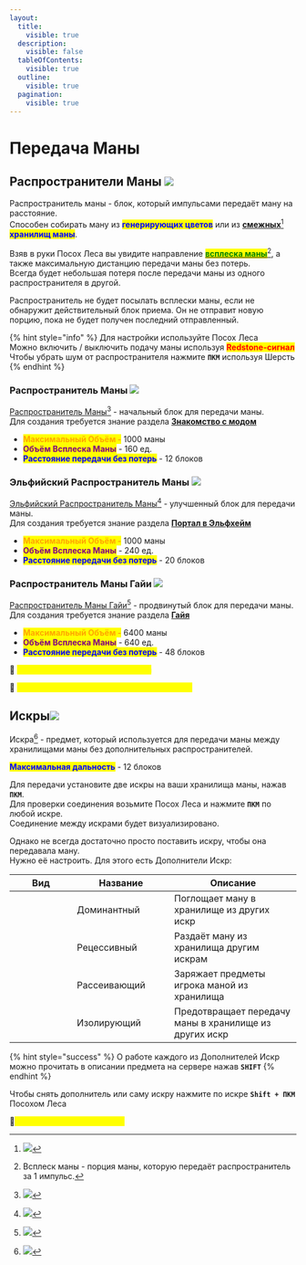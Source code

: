 ```yaml
---
layout:
  title:
    visible: true
  description:
    visible: false
  tableOfContents:
    visible: true
  outline:
    visible: true
  pagination:
    visible: true
---
```


# Передача Маны

## Распространители Маны ![](https://media.discordapp.net/attachments/1125896171848732772/1129806992786063380/--1.gif)

Распространитель маны - блок, который импульсами передаёт ману на расстояние.\
Способен собирать ману из <mark style="color:blue;">**генерирующих цветов**</mark> или из [**смежных**](#user-content-fn-1)[^1] <mark style="color:blue;">**хранилищ маны**</mark>.

Взяв в руки Посох Леса вы увидите направление [<mark style="color:green;">**всплеска маны**</mark>](#user-content-fn-2)[^2], а также максимальную дистанцию передачи маны без потерь.\
Всегда будет небольшая потеря после передачи маны из одного распространителя в другой.

Распространитель не будет посылать всплески маны, если не обнаружит действительный блок приема. Он не отправит новую порцию, пока не будет получен последний отправленный.

{% hint style="info" %}
Для настройки используйте Посох Леса<img src="https://cdn.discordapp.com/attachments/1132752515776135289/1132761510423298158/Posoh_Lesa.gif" alt="" data-size="line">\
Можно включить / выключить подачу маны используя <mark style="color:red;">**Redstone-сигнал**</mark><img src="https://media.discordapp.net/attachments/1132757208694796420/1132763631994540134/Grid_Redstone.png" alt="" data-size="line">\
Чтобы убрать шум от распространителя нажмите **`ПКМ`** используя Шерсть<img src="https://ftbwiki.org/images/3/37/Grid_Wool.png" alt="" data-size="line">&#x20;
{% endhint %}

### Распространитель Маны  ![](https://ftbwiki.org/images/8/84/Grid\_Mana\_Spreader.png)

[Распространитель Маны](#user-content-fn-3)[^3] - начальный блок для передачи маны. \
Для создания требуется знание раздела [**Знакомство с модом**](znakomstvo-s-modom.md)&#x20;

* <mark style="color:orange;">**Максимальный Объём -**</mark> 1000 маны
* <mark style="color:purple;">**Объём Всплеска Маны**</mark> - 160 ед.
* <mark style="color:blue;">**Расстояние передачи без потерь**</mark> - 12 блоков

### Эльфийский Распространитель Маны ![](https://ftbwiki.org/images/8/82/Grid\_Elven\_Mana\_Spreader.png)

[Эльфийский Распространитель Маны](#user-content-fn-4)[^4] - улучшенный блок для передачи маны.\
Для создания требуется знание раздела [**Портал в Эльфхейм**](terrastal-i-portal-v-elfkheim.md#portal-v-elfkheim)&#x20;

* <mark style="color:orange;">**Максимальный Объём -**</mark> 1000 маны
* <mark style="color:purple;">**Объём Всплеска Маны**</mark> - 240 ед.
* <mark style="color:blue;">**Расстояние передачи без потерь**</mark> - 20 блоков

### Распространитель Маны Гайи ![](https://ftbwiki.org/images/5/57/Grid\_Gaia\_Mana\_Spreader.png)

[Распространитель Маны Гайи](#user-content-fn-5)[^5] - продвинутый блок для передачи маны.\
Для создания требуется знание раздела [**Гайя**](gaiya.md)&#x20;

* <mark style="color:orange;">**Максимальный Объём -**</mark> 6400 маны
* <mark style="color:purple;">**Объём Всплеска Маны**</mark> - 640 ед.
* <mark style="color:blue;">**Расстояние передачи без потерь**</mark> - 48 блоков&#x20;

:pushpin: <mark style="color:yellow;">**`Мауфтриевый Распространитель Маны`**</mark>&#x20;

:pushpin: <mark style="color:yellow;">**`Распространители маны из мода LoliMagically`**</mark>&#x20;

## Искры![](https://cdn.discordapp.com/attachments/1125896171848732772/1132435034830282802/spark.gif)

Искра[^6] - предмет, который используется для передачи маны между хранилищами маны без дополнительных распространителей.

<mark style="color:blue;">**Максимальная дальность**</mark> - 12 блоков

Для передачи установите две искры на ваши хранилища маны, нажав **`ПКМ`**.\
Для проверки соединения возьмите Посох Леса<img src="https://cdn.discordapp.com/attachments/1132752515776135289/1132761510423298158/Posoh_Lesa.gif" alt="" data-size="line"> и нажмите **`ПКМ`** по любой искре.\
Соединение между искрами будет визуализировано.

Однако не всегда достаточно просто поставить искру, чтобы она передавала ману.\
Нужно её настроить. Для этого есть Дополнители Искр:

<table><thead><tr><th width="94.33333333333331">Вид</th><th width="155">Название</th><th>Описание</th></tr></thead><tbody><tr><td><img src="https://media.discordapp.net/attachments/1125896171848732772/1132711819211976797/d1b4d91b1a2bb460.png" alt=""></td><td>Доминантный</td><td>Поглощает ману в хранилище из других искр</td></tr><tr><td><img src="https://media.discordapp.net/attachments/1125896171848732772/1132711789415641210/4f163273741b2321.png" alt=""></td><td>Рецессивный</td><td>Раздаёт ману из хранилища другим искрам</td></tr><tr><td><img src="https://media.discordapp.net/attachments/1125896171848732772/1132711798576005320/55973a6f20dc9281.png" alt=""></td><td>Рассеивающий</td><td>Заряжает предметы игрока маной из хранилища</td></tr><tr><td><img src="https://media.discordapp.net/attachments/1125896171848732772/1132711810244550666/aafbbf40eb53250c.png" alt=""></td><td>Изолирующий</td><td>Предотвращает передачу маны в хранилище из других искр</td></tr></tbody></table>

{% hint style="success" %}
О работе каждого из Дополнителей Искр можно прочитать в описании предмета на сервере нажав **`SHIFT`**
{% endhint %}

Чтобы снять дополнитель или саму искру нажмите по искре **`Shift + ПКМ`** Посохом Леса<img src="https://ftbwiki.org/images/8/86/Grid_Wand_of_the_Forest.png" alt="" data-size="line">

:pushpin:<mark style="color:yellow;">**`Искры из мода LoliMagically`**</mark>&#x20;

[^1]: ![](https://media.discordapp.net/attachments/1125896171848732772/1129856983386828901/-5.png)

[^2]: Всплеск маны - порция маны, которую передаёт распространитель за 1 импульс.

[^3]: ![](https://media.discordapp.net/attachments/1125896171848732772/1132024704182530068/image.png)

[^4]: ![](https://media.discordapp.net/attachments/1125896171848732772/1132299128605524058/-1.png)

[^5]: ![](https://media.discordapp.net/attachments/1125896171848732772/1132300218898075759/-1.png)

[^6]: ![](https://cdn.discordapp.com/attachments/1125896171848732772/1132434973023023114/SparkRecipe.gif)
